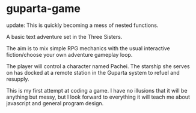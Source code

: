 # guparta-game

update: This is quickly becoming a mess of nested functions.

A basic text adventure set in the Three Sisters.

The aim is to mix simple RPG mechanics with the usual interactive fiction/choose your own adventure gameplay loop. 

The player will control a character named Pachei. The starship she serves on has docked at a remote station in the Guparta system to refuel and resupply.

This is my first attempt at coding a game. I have no illusions that it will be anything but messy, but I look forward to everything it will teach me about javascript and general program design.
